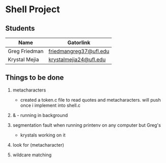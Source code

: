 Shell Project
==========================

Students
--------

Name             | Gatorlink
-----------------|----------
Greg Friedman    | friedmangreg37@ufl.edu
Krystal Mejia    | krystalmejia24@ufl.edu



Things to be done
------------------
1. metacharacters
	* created a token.c file to read quotes and metacharacters. will push once i implement into shell.c

2. & - running in background

3. segmentation fault when running printenv on any computer but Greg's
	* krystals working on it

4. look for \(metacharacter)

5. wildcare matching
